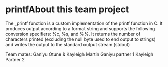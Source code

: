 # printfAbout this team project

The _printf function is a custom implementation of the printf function in C. It produces output according to a format string and supports the following conversion specifiers: %c, %s, and %%. It returns the number of characters printed (excluding the null byte used to end output to strings) and writes the output to the standard output stream (stdout)

Team mates: Ganiyu Otune & Kayleigh Martin
Ganiyu partner 1
Kayleigh Partner 2
